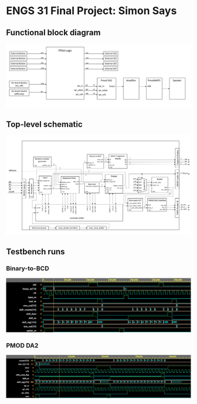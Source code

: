 # ENGS 31 Final Project: Simon Says

## Functional block diagram
![image](img/Functional_Block_Diagram.png)

## Top-level schematic
![image](img/Top_Level_Schematic.png)

## Testbench runs
### Binary-to-BCD
![image](img/Binary_to_BCD_TB.png)
### PMOD DA2
![image](img/pmod_da2_tb.png)




